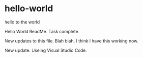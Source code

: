 # hello-world

hello to the world

Hello World ReadMe.  Task complete.

New updates to this file.
Blah blah.
I think I have this working now.

New update.  Useing Visual Studio Code.
